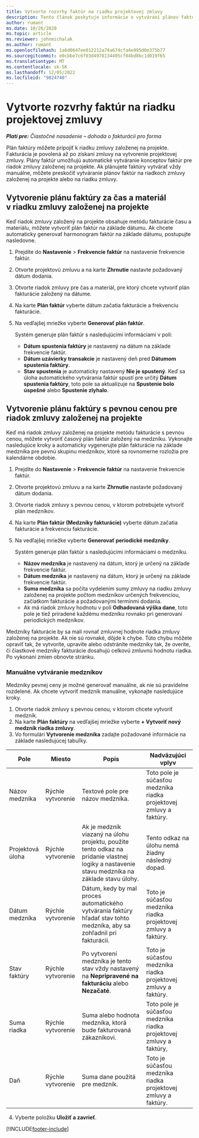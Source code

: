 ```yaml
---
title: Vytvorte rozvrhy faktúr na riadku projektovej zmluvy
description: Tento článok poskytuje informácie o vytváraní plánov faktúr a medzníkov.
author: rumant
ms.date: 10/26/2020
ms.topic: article
ms.reviewer: johnmichalak
ms.author: rumant
ms.openlocfilehash: 1a6d0647ee012212a74a674cfa4e995d0e375b77
ms.sourcegitcommit: e0cbbe7c6f03d4978134405cf04bd8bc1d019f65
ms.translationtype: MT
ms.contentlocale: sk-SK
ms.lasthandoff: 12/05/2022
ms.locfileid: "9824740"
---
```

# <a name="create-invoice-schedules-on-a-project-contract-line"></a>Vytvorte rozvrhy faktúr na riadku projektovej zmluvy

_**Platí pre:** Čiastočné nasadenie – dohoda o fakturácii pro forma_

Plán faktúry môžete pripojiť k riadku zmluvy založenej na projekte. Fakturácia je povolená až po získaní zmluvy na vytvorenie projektovej zmluvy. Plány faktúr umožňujú automatické vytváranie konceptov faktúr pre riadok zmluvy založenej na projekte. Ak plánujete faktúry vytvárať vždy manuálne, môžete preskočiť vytváranie plánov faktúr na riadkoch zmluvy založenej na projekte alebo na riadku zmluvy.

## <a name="create-a-time-and-material-invoice-schedule-for-a-project-based-contract-line"></a>Vytvorenie plánu faktúry za čas a materiál v riadku zmluvy založenej na projekte

Keď riadok zmluvy založený na projekte obsahuje metódu fakturácie času a materiálu, môžete vytvoriť plán faktúr na základe dátumu. Ak chcete automaticky generovať harmonogram faktúr na základe dátumu, postupujte nasledovne.

1. Prejdite do **Nastavenie** > **Frekvencie faktúr** na nastavenie frekvencie faktúr.
2. Otvorte projektovú zmluvu a na karte **Zhrnutie** nastavte požadovaný dátum dodania.
3. Otvorte riadok zmluvy pre čas a materiál, pre ktorý chcete vytvoriť plán fakturácie založený na dátume. 
4. Na karte **Plán faktúr** vyberte dátum začatia fakturácie a frekvenciu fakturácie. 
5. Na vedľajšej mriežke vyberte **Generovať plán faktúr**.

    Systém generuje plán faktúr s nasledujúcimi informáciami v poli:

    - **Dátum spustenia faktúry** je nastavený na dátum na základe frekvencie faktúr.
    - **Dátum uzávierky transakcie** je nastavený deň pred **Dátumom spustenia faktúry**.
    - **Stav spustenia** je automaticky nastavený **Nie je spustený**. Keď sa úloha automatického vytvárania faktúr spustí pre určitý **Dátum spustenia faktúry**, toto pole sa aktualizuje na **Spustenie bolo úspešné** alebo **Spustenie zlyhalo**.

## <a name="create-a-fixed-price-invoice-schedule-for-a-project-based-contract-line"></a>Vytvorenie plánu faktúry s pevnou cenou pre riadok zmluvy založenej na projekte

Keď má riadok zmluvy založenej na projekte metódu fakturácie s pevnou cenou, môžete vytvoriť časový plán faktúr založený na medzníku. Vykonajte nasledujúce kroky a automaticky vygenerujte plán fakturácie na základe medzníka pre pevnú skupinu medzníkov, ktoré sa rovnomerne rozložia pre kalendárne obdobie.

1. Prejdite do **Nastavenie** > **Frekvencie faktúr** na nastavenie frekvencie faktúr.
2. Otvorte projektovú zmluvu a na karte **Zhrnutie** nastavte požadovaný dátum dodania.
3. Otvorte riadok zmluvy s pevnou cenou, v ktorom potrebujete vytvoriť plán medzníkov. 
4. Na karte **Plán faktúr (Medzníky fakturácie)** vyberte dátum začatia fakturácie a frekvenciu fakturácie. 
5. Na vedľajšej mriežke vyberte **Generovať periodické medzníky**.

    Systém generuje plán faktúr s nasledujúcimi informáciami o medzníku.

    - **Názov medzníka** je nastavený na dátum, ktorý je určený na základe frekvencie faktúr.
    - **Dátum medzníka** je nastavený na dátum, ktorý je určený na základe frekvencie faktúr.
    - **Suma medzníka** sa počíta vydelením sumy zmluvy na riadku zmluvy založenej na projekte počtom medzníkov určených frekvenciou, začiatkom fakturácie a požadovanými termínmi dodania.
    - Ak má riadok zmluvy hodnotu v poli **Odhadovaná výška dane**, toto pole je tiež priradené každému medzníku rovnako pri generovaní periodických medzníkov.

Medzníky fakturácie by sa mali rovnať zmluvnej hodnote riadka zmluvy založenej na projekte. Ak nie sú rovnaké, dôjde k chybe. Túto chybu môžete opraviť tak, že vytvoríte, upravíte alebo odstránite medzníky tak, že overíte, či čiastkové medzníky fakturácie dosahujú celkovú zmluvnú hodnotu riadka. Po vykonaní zmien obnovte stránku.

### <a name="manually-create-milestones"></a>Manuálne vytváranie medzníkov

Medzníky pevnej ceny je možné generovať manuálne, ak nie sú pravidelne rozdelené. Ak chcete vytvoriť medzník manuálne, vykonajte nasledujúce kroky.

1. Otvorte riadok zmluvy s pevnou cenou, v ktorom chcete vytvoriť medzník. 
2. Na karte **Plán faktúry** na vedľajšej mriežke vyberte **+ Vytvoriť nový medzník riadka zmluvy**.
3. Vo formulári **Vytvorenie medzníka** zadajte požadované informácie na základe nasledujúcej tabuľky. 

| Pole | Miesto | Popis | Nadväzujúci vplyv |
| --- | --- | --- | --- |
| Názov medzníka | Rýchle vytvorenie | Textové pole pre názov medzníka. | Toto pole je súčasťou medzníka riadka projektovej zmluvy a faktúry. |
| Projektová úloha | Rýchle vytvorenie | Ak je medzník viazaný na úlohu projektu, použite tento odkaz na pridanie vlastnej logiky a nastavenie stavu medzníka na základe stavu úlohy. | Tento odkaz na úlohu nemá žiadny následný dopad. |
| Dátum medzníka | Rýchle vytvorenie | Dátum, kedy by mal proces automatického vytvárania faktúry hľadať stav tohto medzníka, aby sa zohľadnil pri fakturácii. | Toto je súčasťou medzníka riadka projektovej zmluvy a faktúry. |
| Stav faktúry | Rýchle vytvorenie | Po vytvorení medzníka je tento stav vždy nastavený na **Nepripravené na fakturáciu** alebo **Nezačaté**. | Toto je súčasťou medzníka riadka projektovej zmluvy a faktúry. |
| Suma riadka | Rýchle vytvorenie | Suma alebo hodnota medzníka, ktorá bude fakturovaná zákazníkovi. | Toto pole je súčasťou medzníka riadka projektovej zmluvy a faktúry, |
| Daň | Rýchle vytvorenie | Suma dane použitá pre medzník. | Toto je súčasťou medzníka riadka projektovej zmluvy a faktúry. |

4. Vyberte položku **Uložiť a zavrieť**.


[!INCLUDE[footer-include](../../includes/footer-banner.md)]
